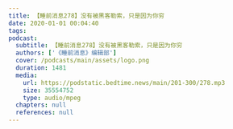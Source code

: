 ```yaml
---
title: 【睡前消息278】没有被黑客勒索，只是因为你穷
date: 2020-01-01 00:04:40
tags:
podcast:
  subtitle: 【睡前消息278】没有被黑客勒索，只是因为你穷
  authors: ['《睡前消息》编辑部']
  cover: /podcasts/main/assets/logo.png
  duration: 1481
  media:
    url: https://podstatic.bedtime.news/main/201-300/278.mp3
    size: 35554752
    type: audio/mpeg
  chapters: null
  references: null
---
```

